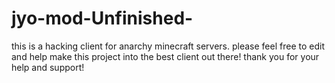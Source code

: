 # jyo-mod-Unfinished-
this is a hacking client for anarchy minecraft servers. please feel free to edit and help make this project into the best client out there! thank you for your help and support!
